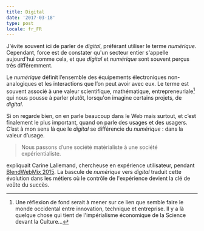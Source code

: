 ```yaml
---
title: Digital
date: '2017-03-18'
type: post
locale: fr_FR
---
```


J'évite souvent ici de parler de <em>digital</em>, préférant utiliser le terme <em>numérique</em>. Cependant, force est de constater qu'un secteur entier s'appelle aujourd'hui comme cela, et que <em>digital</em> et <em>numérique</em> sont souvent perçus très différemment.

Le <em>numérique</em> définit l’ensemble des équipements électroniques non-analogiques et les interactions que l’on peut avoir avec eux. Le terme est souvent associé à une valeur scientifique, mathématique, entrepreneuriale[^1] qui nous pousse à parler plutôt, lorsqu'on imagine certains projets, de <em>digital</em>.

[^1]: Une réflexion de fond serait à mener sur ce lien que semble faire le monde occidental entre innovation, technique et entreprise. Il y a là quelque chose qui tient de l'impérialisme économique de la Science devant la Culture…

Si on regarde bien, on en parle beaucoup dans le Web mais surtout, et c’est finalement le plus important, quand on parle des usages et des usagers. C’est à mon sens là que le <em>digital</em> se différencie du <em>numérique</em> : dans la valeur d’usage.

> Nous passons d’une société matérialiste à une société expérientialiste.

expliquait Carine Lallemand, chercheuse en expérience utilisateur, pendant [BlendWebMix 2015](https://fr.slideshare.net/Carine_Lallemand/blendwebmix-2015-ux-design-et-si-la-cl-du-succs-se-trouvait-dans-les-thories-sur-lux). La bascule de <em>numérique</em> vers <em>digital</em> traduit cette évolution dans les métiers où le contrôle de l'expérience devient la clé de voûte du succès.
